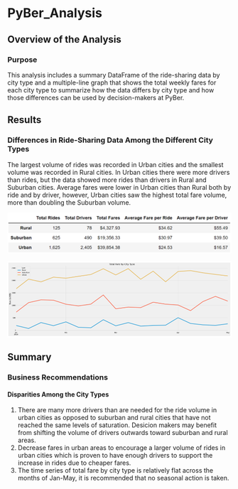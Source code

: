 # PyBer_Analysis

## Overview of the Analysis

### Purpose

This analysis includes a summary DataFrame of the ride-sharing data by city type and a multiple-line graph that shows the total weekly fares for each city type to summarize how the data differs by city type and how those differences can be used by decision-makers at PyBer.

## Results

### Differences in Ride-Sharing Data Among the Different City Types

The largest volume of rides was recorded in Urban cities and the smallest volume was recorded in Rural cities. In Urban cities there were more drivers than rides, but the data showed more rides than drivers in Rural and Suburban cities. Average fares were lower in Urban cities than Rural both by ride and by driver, however, Urban cities saw the highest total fare volume, more than doubling the Suburban volume. 

!["PyBer Summary DataFrame"](./Resources/PyBer_Summary.png)

!["PyBer Summary DataFrame"](./Resources/PyBer_fare_summary.png)

## Summary

### Business Recommendations

#### Disparities Among the City Types

1. There are many more drivers than are needed for the ride volume in urban cities as opposed to suburban and rural cities that have not reached the same levels of saturation. Desicion makers may benefit from shifting the volume of drivers outwards toward suburban and rural areas.
2. Decrease fares in urban areas to encourage a larger volume of rides in urban cities which is proven to have enough drivers to support the increase in rides due to cheaper fares.
3. The time series of total fare by city type is relatively flat across the months of Jan-May, it is recommended that no seasonal action is taken.
